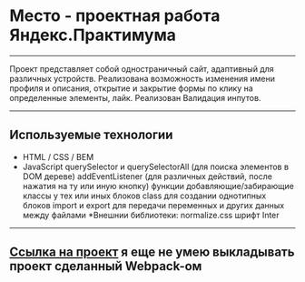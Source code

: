 # Место - проектная работа Яндекс.Практимума

---

Проект представляет собой одностраничный сайт, адаптивный для различных устройств. Реализована возможность изменения имени профиля и описания, открытие и закрытие формы по клику на определенные элементы, лайк. Реализован Валидация инпутов.

---

## Используемые технологии
* HTML / CSS / BEM
* JavaScript
      querySelector и querySelectorAll (для поиска элементов в DOM дереве)
      addEventListener (для различных действий, после нажатия на ту или иную кнопку)
      функции добавляющие/забирающие классы у тех или иных блоков
      class для создании однотипных блоков
      import и export для передачи переменных и других данных между файлами
*Внешнии библиотеки:
      normalize.css
      шрифт Inter
---

[Ссылка на проект](https://edgar0995.github.io/mesto/) я еще не умею выкладывать проект сделанный Webpack-ом
---

